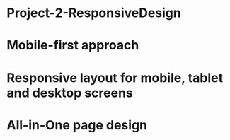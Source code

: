 # Project-2-ResponsiveDesign
# Mobile-first approach
# Responsive layout for mobile, tablet and desktop screens
# All-in-One page design
